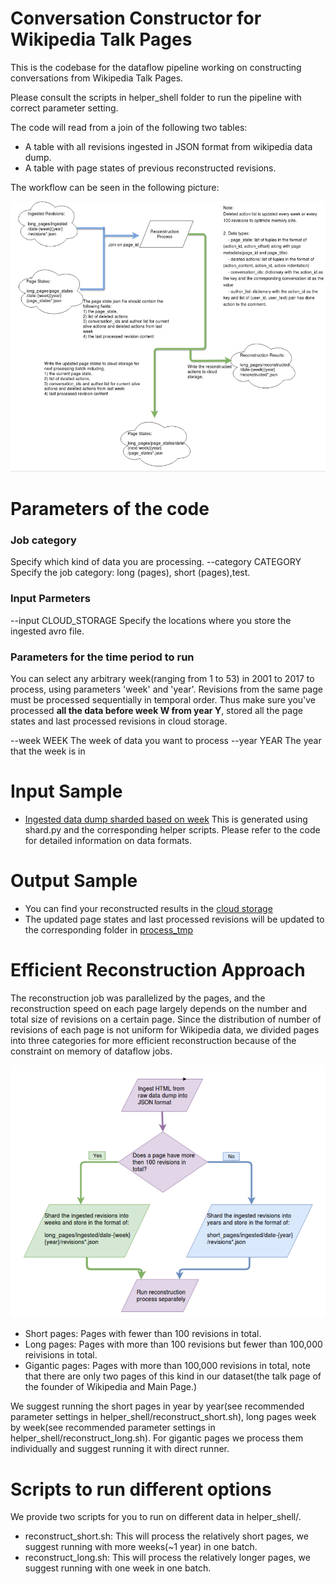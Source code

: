 # Conversation Constructor for Wikipedia Talk Pages

This is the codebase for the dataflow pipeline working on constructing conversations from Wikipedia Talk Pages.

Please consult the scripts in helper_shell folder to run the pipeline with correct parameter setting.

The code will read from a join of the following two tables: 
- A table with all revisions ingested in JSON format from wikipedia data dump.
- A table with page states of previous reconstructed revisions.

The workflow can be seen in the following picture:

![conversation_construction_workflow](docs/dataflow_pipeline.png)

# Parameters of the code

### Job category
  Specify which kind of data you are processing.
  --category CATEGORY       Specify the job category: long (pages), short (pages),test.

### Input Parmeters
  --input    CLOUD_STORAGE  Specify the locations where you store the ingested avro file. 

### Parameters for the time period to run
  You can select any arbitrary week(ranging from 1 to 53) in 2001 to 2017 to process, using parameters 'week' and 'year'. Revisions from the same page must be processed sequentially in temporal order. Thus make sure you've processed **all the data before week W from year Y**, stored all the page states and last processed revisions in cloud storage.
 
  --week     WEEK           The week of data you want to process
  --year     YEAR           The year that the week is in

# Input Sample
- [Ingested data dump sharded based on week](https://console.cloud.google.com/storage/browser/wikidetox-viz-dataflow/sharded_ingested_short_pages/?project=wikidetox-viz) This is generated using shard.py and the corresponding helper scripts. Please refer to the code for detailed information on data formats.

# Output Sample
- You can find your reconstructed results in the [cloud storage](https://console.cloud.google.com/storage/browser/wikidetox-viz-dataflow/reconstructed_res/?project=wikidetox-viz)
- The updated page states and last processed revisions will be updated to the corresponding folder in [process_tmp](https://console.cloud.google.com/storage/browser/wikidetox-viz-dataflow/process_tmp/?project=wikidetox-viz)

# Efficient Reconstruction Approach

The reconstruction job was parallelized by the pages, and the reconstruction speed on each page largely depends on the number and total size of revisions on a certain page. Since the distribution of number of revisions of each page is not uniform for Wikipedia data, we divided pages into three categories for more efficient reconstruction because of the constraint on memory of dataflow jobs.

![conversation_construction_workflow](docs/general_pipeline.png)

- Short pages: Pages with fewer than 100 revisions in total.
- Long pages: Pages with more than 100 revisions but fewer than 100,000 reivisions in total.
- Gigantic pages: Pages with more than 100,000 revisions in total, note that there are only two pages of this kind in our dataset(the talk page of the founder of Wikipedia and Main Page.)

We suggest running the short pages in year by year(see recommended parameter settings in helper_shell/reconstruct_short.sh), long pages week by week(see recommended parameter settings in helper_shell/reconstruct_long.sh). For gigantic pages we process them individually and suggest running it with direct runner.


# Scripts to run different options

We provide two scripts for you to run on different data in helper_shell/.

- reconstruct_short.sh: This will process the relatively short pages, we suggest running with more weeks(~1 year) in one batch.
- reconstruct_long.sh: This will process the relatively longer pages, we suggest running with one week in one batch.
